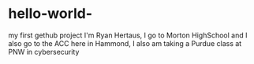 # hello-world-
my first gethub project
I'm Ryan Hertaus, I go to Morton HighSchool and I also go to the ACC here in Hammond, I also am taking a Purdue class at PNW in cybersecurity
